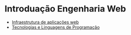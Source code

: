 # Introduação Engenharia Web

- [Infraestrutura de aplicações web](03-infraestrutura-de-aplicacoes-web.md)
- [Tecnologias e Linguagens de Programação](04-tecnologias-e-linguagens-de-programacao.md)